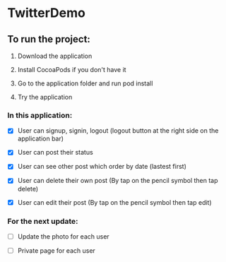 # TwitterDemo
## To run the project: 

1. Download the application 

2. Install CocoaPods if you don't have it 

3. Go to the application folder and run pod install

4. Try the application 

### In this application: 

- [x] User can signup, signin, logout (logout button at the right side on the application bar) 

- [x] User can post their status

- [x] User can see other post which order by date (lastest first)

- [x] User can delete their own post (By tap on the pencil symbol then tap delete) 

- [x] User can edit their post (By tap on the pencil symbol then tap edit)

### For the next update: 

- [ ] Update the photo for each user 

- [ ] Private page for each user

